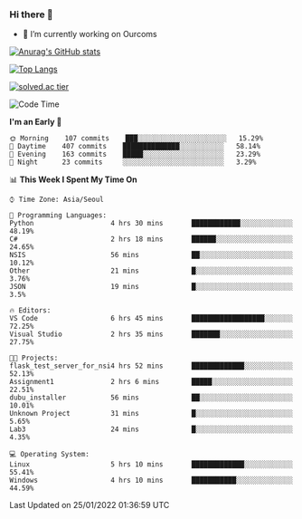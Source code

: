 ### Hi there 👋

- 🔭 I’m currently working on Ourcoms

<!--
**Rhange/Rhange** is a ✨ _special_ ✨ repository because its `README.md` (this file) appears on your GitHub profile.

Here are some ideas to get you started:

- 🌱 I’m currently learning ...
- 👯 I’m looking to collaborate on ...
- 🤔 I’m looking for help with ...
- 💬 Ask me about ...
- 📫 How to reach me: ...
- 😄 Pronouns: ...
- ⚡ Fun fact: ...
-->

[![Anurag's GitHub stats](https://github-readme-stats.vercel.app/api?username=rhange&show_icons=true&theme=gruvbox)](https://github.com/anuraghazra/github-readme-stats)

[![Top Langs](https://github-readme-stats.vercel.app/api/top-langs/?username=rhange&layout=compact&theme=gruvbox)](https://github.com/anuraghazra/github-readme-stats)

[![solved.ac tier](http://mazassumnida.wtf/api/generate_badge?boj=rhange0511)](https://solved.ac/rhange0511)

  <!--START_SECTION:waka-->
![Code Time](http://img.shields.io/badge/Code%20Time-355%20hrs%2028%20mins-blue)

**I'm an Early 🐤** 

```text
🌞 Morning    107 commits    ███░░░░░░░░░░░░░░░░░░░░░░   15.29% 
🌆 Daytime    407 commits    ██████████████░░░░░░░░░░░   58.14% 
🌃 Evening    163 commits    █████░░░░░░░░░░░░░░░░░░░░   23.29% 
🌙 Night      23 commits     ░░░░░░░░░░░░░░░░░░░░░░░░░   3.29%

```


📊 **This Week I Spent My Time On** 

```text
⌚︎ Time Zone: Asia/Seoul

💬 Programming Languages: 
Python                   4 hrs 30 mins       ████████████░░░░░░░░░░░░░   48.19% 
C#                       2 hrs 18 mins       ██████░░░░░░░░░░░░░░░░░░░   24.65% 
NSIS                     56 mins             ██░░░░░░░░░░░░░░░░░░░░░░░   10.12% 
Other                    21 mins             █░░░░░░░░░░░░░░░░░░░░░░░░   3.76% 
JSON                     19 mins             █░░░░░░░░░░░░░░░░░░░░░░░░   3.5%

🔥 Editors: 
VS Code                  6 hrs 45 mins       ██████████████████░░░░░░░   72.25% 
Visual Studio            2 hrs 35 mins       ███████░░░░░░░░░░░░░░░░░░   27.75%

🐱‍💻 Projects: 
flask_test_server_for_nsi4 hrs 52 mins       █████████████░░░░░░░░░░░░   52.13% 
Assignment1              2 hrs 6 mins        █████░░░░░░░░░░░░░░░░░░░░   22.51% 
dubu_installer           56 mins             ██░░░░░░░░░░░░░░░░░░░░░░░   10.01% 
Unknown Project          31 mins             █░░░░░░░░░░░░░░░░░░░░░░░░   5.65% 
Lab3                     24 mins             █░░░░░░░░░░░░░░░░░░░░░░░░   4.35%

💻 Operating System: 
Linux                    5 hrs 10 mins       █████████████░░░░░░░░░░░░   55.41% 
Windows                  4 hrs 10 mins       ███████████░░░░░░░░░░░░░░   44.59%

```


 Last Updated on 25/01/2022 01:36:59 UTC
<!--END_SECTION:waka-->
